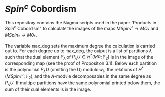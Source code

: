 # $`Spin^c`$ Cobordism

This repository contains the Magma scripts used in the paper "Products in $`Spin^c`$ Cobordism" to calculate the images of the maps $`MSpin^c_* \rightarrow MO_{*}`$ and $`MSpin_* \rightarrow MO_{*}`$. 

The variable max_deg sets the maximum degree the calculation is carried out to. For each degree up to max_deg, the output is a list of partitions $\lambda$ such that the dual element $Y_{\lambda}$ of $P_{\lambda}U \in H^{*}(MO;\mathbb{F}_{2})$ is in the image of the corresponding map (see the proof of Proposition 3.1). Below each partition is the polynomial $`P_{\lambda}U`$ (omitting the U) modulo $`w_1`$, the relations of $`H^*(MSpin^{c}_{*}; \mathbb{F}_{2}`$), and the $`A`$-module decomposables in the same degree as $`P_{\lambda}U`$. If multiple partitions have the same polynomial printed below them, the sum of their dual elements is in the image. 
